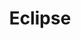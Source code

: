 ---
facebook: https://www.facebook.com/eclipse.org
googleplus: https://plus.google.com/+Eclipse
guide: https://www.eclipse.org/artwork/
images:
- eclipse-ar21.svg
- eclipse-icon.svg
linkedin: https://www.linkedin.com/company/eclipse-foundation
logohandle: eclipse
sort: eclipse
title: Eclipse
twitter: https://x.com/EclipseFdn
website: https://www.eclipse.org/
wikipedia: https://en.wikipedia.org/wiki/Eclipse_(software)
youtube: https://www.youtube.com/user/EclipseFdn
---
